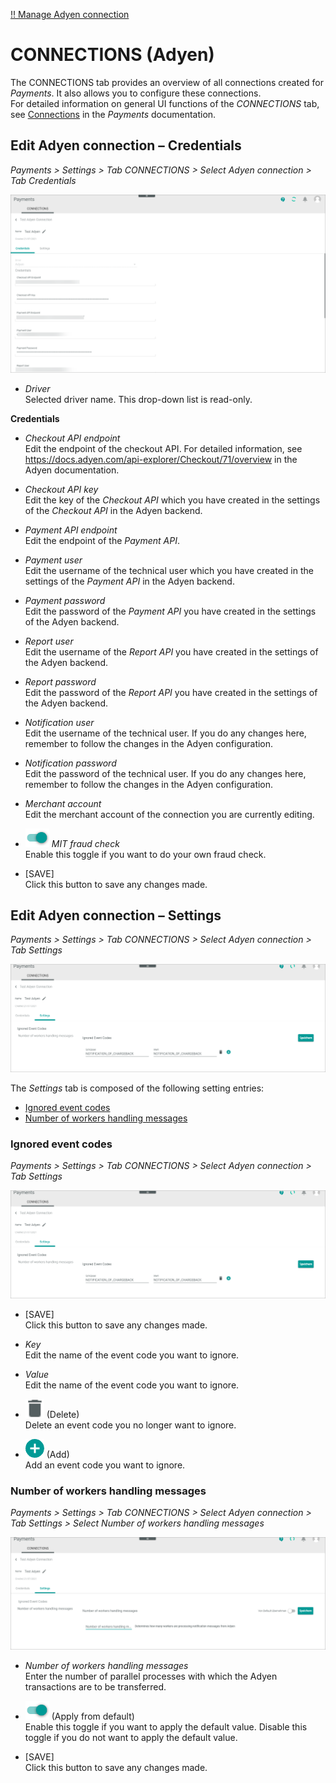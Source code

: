 [!! Manage Adyen connection](../Integration/01_ManageAdyenConnection.md)


# CONNECTIONS (Adyen)

The CONNECTIONS tab provides an overview of all connections created for *Payments*. It also allows you to configure these connections.   
For detailed information on general UI functions of the *CONNECTIONS* tab, see [Connections](../../Payments/UserInterface/08a_Connections.md) in the *Payments* documentation.


## Edit Adyen connection &ndash; Credentials

*Payments > Settings > Tab CONNECTIONS > Select Adyen connection > Tab Credentials*

![Edit Adyen credentials](../../Assets/Screenshots/Payments/Settings/PaymentServiceProviders/Adyen/Integration/EditCredentials.png "[Edit Adyen credentials]")

- *Driver*  
    Selected driver name. This drop-down list is read-only.

**Credentials**

- *Checkout API endpoint*   
   Edit the endpoint of the checkout API. For detailed information, see https://docs.adyen.com/api-explorer/Checkout/71/overview in the Adyen documentation.  
     
- *Checkout API key*    
   Edit the key of the *Checkout API* which you have created in the settings of the *Checkout API* in the Adyen backend.

- *Payment API endpoint*   
  Edit the endpoint of the *Payment API*.  

- *Payment user*   
   Edit the username of the technical user which you have created in the settings of the *Payment API* in the Adyen backend.

- *Payment password*   
   Edit the password of the *Payment API* you have created in the settings of the Adyen backend.

 - *Report user*  
     Edit the username of the *Report API* you have created in the settings of the Adyen backend.

 - *Report password*    
    Edit the password of the *Report API* you have created in the settings of the Adyen backend.

- *Notification user*  
    Edit the username of the technical user.<!---welches API?--> If you do any changes here, remember to follow the changes in the Adyen configuration.

- *Notification password*   
   Edit the password of the technical user.<!---welches API?--> If you do any changes here, remember to follow the changes in the Adyen configuration.

- *Merchant account*   
  Edit the merchant account of the connection you are currently editing.

- ![Toggle](../../Assets/Icons/Toggle.png "[Toggle]") *MIT fraud check*   
   Enable this toggle if you want to do your own fraud check.
 
- [SAVE]  
    Click this button to save any changes made.


## Edit Adyen connection &ndash; Settings

*Payments > Settings > Tab CONNECTIONS > Select Adyen connection > Tab Settings*

![Edit Adyen settings](../../Assets/Screenshots/Payments/Settings/PaymentServiceProviders/Adyen/Integration/IgnoredEventCodeDone.png "[Edit Adyen settings]")

The *Settings* tab is composed of the following setting entries:
- [Ignored event codes](#ignored-event-codes)
- [Number of workers handling messages](#number-of-workers-handling-messages)


### Ignored event codes

*Payments > Settings > Tab CONNECTIONS > Select Adyen connection > Tab Settings*

![Edit Adyen settings](../../Assets/Screenshots/Payments/Settings/PaymentServiceProviders/Adyen/Integration/IgnoredEventCodeDone.png "[Edit Adyen settings]")

- [SAVE]  
  Click this button to save any changes made.

- *Key*   
   Edit the name of the event code you want to ignore.

- *Value*   
   Edit the name of the event code you want to ignore.

- ![Delete](../../Assets/Icons/Trash01.png "[Delete]") (Delete)   
   Delete an event code you no longer want to ignore.    
      
- ![Add](../../Assets/Icons/Plus04.png "[Add]") (Add)    
   Add an event code you want to ignore.



### Number of workers handling messages

*Payments > Settings > Tab CONNECTIONS > Select Adyen connection > Tab Settings > Select Number of workers handling messages*

![Number of workers](../../Assets/Screenshots/Payments/Settings/PaymentServiceProviders/Adyen/Integration/NumberOfWorkers.png "[Number of workers]")

- *Number of workers handling messages*   
   Enter the number of parallel processes with which the Adyen transactions are to be transferred. 

- ![Toggle](../../Assets/Icons/Toggle.png "[Toggle]") (Apply from default)   
   Enable this toggle if you want to apply the default value. Disable this toggle if you do not want to apply the default value.

- [SAVE]  
  Click this button to save any changes made.

